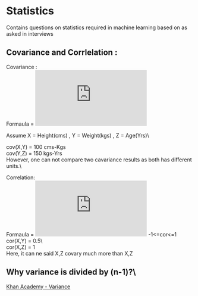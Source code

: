 # Statistics
Contains questions on statistics required in machine learning based on as asked in interviews


## Covariance and Corrlelation :

Covariance :\
Formaula = ![first equation](https://latex.codecogs.com/gif.latex?%5Cfrac%7B%5Csum%20%28X-%5Cbar%7BX%7D%29%28Y-%5Cbar%7BY%7D%29%7D%7BN%7D)

Assume X  = Height(cms) , Y = Weight(kgs) , Z = Age(Yrs)\

cov(X,Y) = 100 cms-Kgs\
cov(Y,Z) = 150 kgs-Yrs\
However, one can not compare two cavariance results as both has different units.\

Correlation:\
Formaula = ![second equation](https://latex.codecogs.com/gif.latex?%5Cfrac%7Bcov%28X%2CY%29%7D%7Bcov%28X%29cov%28Y%29%7D)                 -1<=cor<=1\
cor(X,Y) = 0.5\            
cor(X,Z) = 1\
Here, it can ne said X,Z covary much more than X,Z 

## Why variance is divided by (n-1)?\
[Khan Academy - Variance](https://www.khanacademy.org/math/ap-statistics/summarizing-quantitative-data-ap/more-standard-deviation/v/another-simulation-giving-evidence-that-n-1-gives-us-an-unbiased-estimate-of-variance)




 



